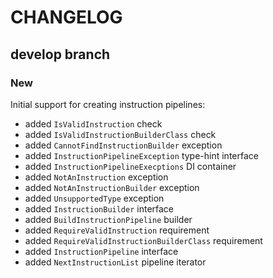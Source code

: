 # CHANGELOG

## develop branch

### New

Initial support for creating instruction pipelines:

- added `IsValidInstruction` check
- added `IsValidInstructionBuilderClass` check
- added `CannotFindInstructionBuilder` exception
- added `InstructionPipelineException` type-hint interface
- added `InstructionPipelineExecptions` DI container
- added `NotAnInstruction` exception
- added `NotAnInstructionBuilder` exception
- added `UnsupportedType` exception
- added `InstructionBuilder` interface
- added `BuildInstructionPipeline` builder
- added `RequireValidInstruction` requirement
- added `RequireValidInstructionBuilderClass` requirement
- added `InstructionPipeline` interface
- added `NextInstructionList` pipeline iterator

